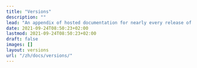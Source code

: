 ```yaml
---
title: "Versions"
description: ""
lead: "An appendix of hosted documentation for nearly every release of AcmeStack."
date: 2021-09-24T08:50:23+02:00
lastmod: 2021-09-24T08:50:23+02:00
draft: false
images: []
layout: versions
url: "/zh/docs/versions/"
---
```

